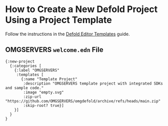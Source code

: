 # How to Create a New Defold Project Using a Project Template

Follow the instructions in the [Defold Editor Templates](https://defold.com/manuals/editor-templates/) guide.

## OMGSERVERS `welcome.edn` File

```edn
{:new-project
  {:categories [
    {:label "OMGSERVERS"
     :templates [
       {:name "Template Project"
        :description "OMGSERVERS template project with integrated SDKs and sample code."
        :image "empty.svg"
        :zip-url "https://github.com/OMGSERVERS/omgdefold/archive/refs/heads/main.zip"
        :skip-root? true}]
    }]
  }
}

